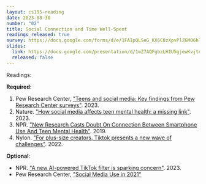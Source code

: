 ```yaml
---
layout: cs195-reading
date: 2023-08-30
number: "02"
title: Social Connection and Time Well-Spent
readings_released: true
survey: https://docs.google.com/forms/d/e/1FAIpQLSeG_KX6C8zXpvPlZGMO6hlaa4nCjTo-JCYhvTyIvVLQgQy6fQ/viewform?usp=sf_link
slides:
  link: https://docs.google.com/presentation/d/1mZ7AQFgbzLHIU5gjewKvjtAzw_pUUJGDbFBryMY6DSU/edit?usp=sharing
  released: false
---
```


<!--**Please fill out the [Weekly Survey 02]({{page.survey}}) by Monday 01/23 11:59pm PT.**-->

Readings:

**Required**:
1. Pew Research Center, ["Teens and social media: Key findings from Pew Research Center surveys"](https://www.pewresearch.org/short-reads/2023/04/24/teens-and-social-media-key-findings-from-pew-research-center-surveys/). 2023.
2. Nature. ["How social media affects teen mental health: a missing link"](https://www.nature.com/articles/d41586-023-00402-9). 2023.
3. NPR. ["New Research Casts Doubt On Connection Between Smartphone Use And Teen Mental Health"](https://www.npr.org/2019/08/19/752529380/new-research-casts-doubt-on-connection-between-smartphone-use-and-teen-mental-he). 2019.
4. Nylon. ["For plus-size creators, Tiktok presents a new wave of challenges"](https://www.nylon.com/life/tiktok-body-positivity-plus-size-creators). 2022.

**Optional**:
* NPR. ["A new AI-powered TikTok filter is sparking concern"](https://www.npr.org/2023/03/08/1162022249/a-new-ai-powered-tiktok-filter-is-sparking-concern). 2023.
* Pew Research Center, ["Social Media Use in 2021"](https://www.pewresearch.org/internet/2021/04/07/social-media-use-in-2021/)
